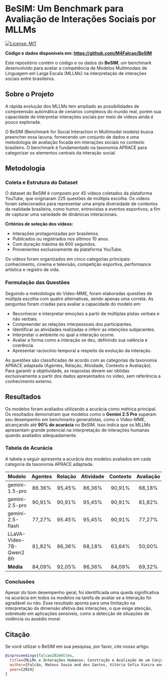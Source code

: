 # BeSIM: Um Benchmark para Avaliação de Interações Sociais por MLLMs

[![License: MIT](https://img.shields.io/badge/License-MIT-yellow.svg)](https://opensource.org/licenses/MIT)

**Código e dados disponíveis em: https://github.com/M4Falcao/BeSIM**

Este repositório contém o código e os dados do **BeSIM**, um benchmark desenvolvido para avaliar a competência de Modelos Multimodais de Linguagem em Larga Escala (MLLMs) na interpretação de interações sociais entre brasileiros.

## Sobre o Projeto

A rápida evolução dos MLLMs tem ampliado as possibilidades de compreensão automática de cenários complexos do mundo real, porém sua capacidade de interpretar interações sociais por meio de vídeos ainda é pouco explorada.

O BeSIM (Benchmark for Social Interaction in Multimodal models) busca preencher essa lacuna, fornecendo um conjunto de dados e uma metodologia de avaliação focada em interações sociais no contexto brasileiro. O benchmark é fundamentado na taxonomia APRACE para categorizar os elementos centrais da interação social.

## Metodologia

### Coleta e Estrutura do Dataset

O dataset do BeSIM é composto por 45 vídeos coletados da plataforma YouTube, que originaram 225 questões de múltipla escolha. Os vídeos foram selecionados para representar uma ampla diversidade de contextos da realidade brasileira, como humor, entrevistas e eventos esportivos, a fim de capturar uma variedade de dinâmicas interacionais.

**Critérios de seleção dos vídeos:**
* Interações protagonizadas por brasileiros.
* Publicados ou registrados nos últimos 10 anos.
* Com duração máxima de 600 segundos.
* Provenientes exclusivamente da plataforma YouTube.

Os vídeos foram organizados em cinco categorias principais: conhecimento, cinema e televisão, competição esportiva, performance artística e registro de vida.

### Formulação das Questões

Seguindo a metodologia do Video-MME, foram elaboradas questões de múltipla escolha com quatro alternativas, sendo apenas uma correta. As perguntas foram criadas para avaliar a capacidade do modelo em:

* Reconhecer e interpretar emoções a partir de múltiplas pistas verbais e não verbais.
* Compreender as relações interpessoais dos participantes.
* Identificar as atividades realizadas e inferir as intenções subjacentes.
* Interpretar o ambiente no qual a interação ocorre.
* Avaliar a forma como a interação se deu, definindo sua valência e coerência.
* Apresentar raciocínio temporal a respeito da evolução da interação.

As questões são classificadas de acordo com as categorias da taxonomia APRACE adaptada (Agentes, Relação, Atividade, Contexto e Avaliação). Para garantir a objetividade, as respostas devem ser obtidas exclusivamente a partir dos dados apresentados no vídeo, sem referência a conhecimento externo.

## Resultados

Os modelos foram avaliados utilizando a acurácia como métrica principal. Os resultados demonstram que modelos como o **Gemini 2.5 Pro** superam seu desempenho em benchmarks generalistas, como o Video-MME, alcançando até **90% de acurácia** no BeSIM. Isso indica que os MLLMs apresentam grande potencial na interpretação de interações humanas quando avaliados adequadamente.

### Tabela de Acurácia

A tabela a seguir apresenta a acurácia dos modelos avaliados em cada categoria da taxonomia APRACE adaptada.

| Modelo | Agentes | Relação | Atividade | Contexto | Avaliação | **Média** |
| :--- | :---: | :---: | :---: | :---: | :---: | :---: |
| gemini-1.5-pro | 86.36% | 95,45% | 86,36% | 90,91% | 68,18% | **85,45%** |
| gemini-2.5-pro | 90,91% | 90,91% | 95,45% | 90,91% | 81,82% | **90,00%** |
| gemini-2.5-flash | 77,27% | 95.45% | 95,45% | 90,91% | 77,27% | **87,27%** |
| LLaVA-Video-7B-Qwen2 8fr | 81,82% | 86,36% | 68,18% | 63,64% | 50,00% | **70,00%** |
| **Média** | 84,09% | 92,05% | 86,36% | 84,09% | 69,32% | **83,18%** |

### Conclusões

Apesar do bom desempenho geral, foi identificada uma queda significativa na acurácia em todos os modelos na tarefa de avaliar se a interação foi agradável ou não. Esse resultado aponta para uma limitação na interpretação da dimensão afetiva das interações, o que exige atenção, sobretudo em aplicações sensíveis, como a detecção de situações de violência ou assédio moral.

## Citação

Se você utilizar o BeSIM em sua pesquisa, por favor, cite nosso artigo.

```bibtex
@inproceedings{falcao2024mllms,
  title={MLLMs e Interações Humanas: Construção e Avaliação de um Conjunto de Dados Brasileiro},
  author={Falcão, Mateus Souza and dos Santos, Vitória Sofia Vieira and Simões, Francisco Paulo Magalhaes},
  year={2024}
}
